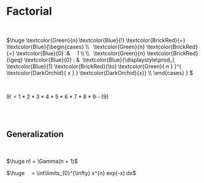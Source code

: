 
# Factorial

<br>

$\huge \textcolor{Green}{n} \textcolor{Blue}{!} \textcolor{BrickRed}{=}  \textcolor{Blue}{\begin{cases} \\\\   \textcolor{Green}{n} \textcolor{BrickRed}{=} \textcolor{Blue}{0} :&     1 \\\\ \\\\   \textcolor{Green}{n} \textcolor{BrickRed}{\geq} \textcolor{Blue}{0} : &  \textcolor{Blue}{\displaystyle\prod_{ \textcolor{Blue}{1} \textcolor{BrickRed}{\to} \textcolor{Green}{ n } }^{ \textcolor{DarkOrchid}{ x } } \textcolor{DarkOrchid}{x}} \\\\ \end{cases} } $

<br>

$9! = 1 * 2 * 3 * 4 * 5 * 6 * 7 * 8 * 9 \cdots (9)$

<br>
<br>

## Generalization

<br>

$\huge n! = \Gamma(n + 1)$

$\huge       = \int\limits_{0}^{\infty} x^{n} exp(-x) dx$

<br>
